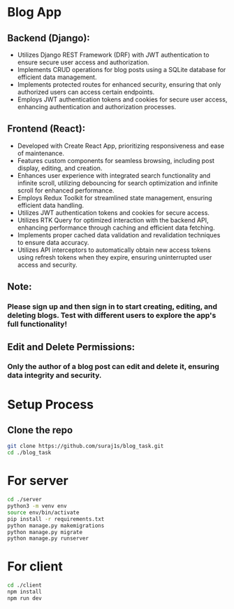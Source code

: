 # Blog App

## Backend (Django):

- Utilizes Django REST Framework (DRF) with JWT authentication to ensure secure user access and authorization.
- Implements CRUD operations for blog posts using a SQLite database for efficient data management.
- Implements protected routes for enhanced security, ensuring that only authorized users can access certain endpoints.
- Employs JWT authentication tokens and cookies for secure user access, enhancing authentication and authorization processes.

## Frontend (React):

- Developed with Create React App, prioritizing responsiveness and ease of maintenance.
- Features custom components for seamless browsing, including post display, editing, and creation.
- Enhances user experience with integrated search functionality and infinite scroll, utilizing debouncing for search optimization and infinite scroll for enhanced performance.
- Employs Redux Toolkit for streamlined state management, ensuring efficient data handling.
- Utilizes JWT authentication tokens and cookies for secure access.
- Utilizes RTK Query for optimized interaction with the backend API, enhancing performance through caching and efficient data fetching.
- Implements proper cached data validation and revalidation techniques to ensure data accuracy.
- Utilizes API interceptors to automatically obtain new access tokens using refresh tokens when they expire, ensuring uninterrupted user access and security.

## Note:

### Please sign up and then sign in to start creating, editing, and deleting blogs. Test with different users to explore the app's full functionality!

## Edit and Delete Permissions:

### Only the author of a blog post can edit and delete it, ensuring data integrity and security.

# Setup Process

## Clone the repo

```bash
git clone https://github.com/suraj1s/blog_task.git
cd ./blog_task
```

# For server

```bash
cd ./server
python3 -m venv env
source env/bin/activate
pip install -r requirements.txt
python manage.py makemigrations
python manage.py migrate
python manage.py runserver
```

# For client

```bash
cd ./client
npm install
npm run dev
```
